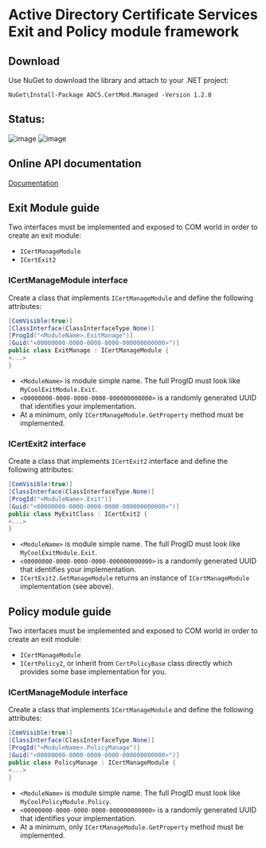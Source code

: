 # Active Directory Certificate Services Exit and Policy module framework

## Download
Use NuGet to download the library and attach to your .NET project:
```
NuGet\Install-Package ADCS.CertMod.Managed -Version 1.2.0
```

## Status:
![image](https://dev.azure.com/pkisolutions/ADCS-CertMod/_apis/build/status/ADCS-CertMod-Nupkg?branchName=master&jobName=Agent%20job%201) ![image](https://img.shields.io/nuget/v/ADCS.CertMod.Managed)

## Online API documentation
[Documentation](https://www.pkisolutions.com/apidocs/certmod)

## Exit Module guide
Two interfaces must be implemented and exposed to COM world in order to create an exit module:
- `ICertManageModule`
- `ICertExit2`

### ICertManageModule interface
Create a class that implements `ICertManageModule` and define the following attributes:
```C#
[ComVisible(true)]
[ClassInterface(ClassInterfaceType.None)]
[ProgId("<ModuleName>.ExitManage")]
[Guid("<00000000-0000-0000-0000-000000000000>")]
public class ExitManage : ICertManageModule {
<...>
}
```
- `<ModuleName>` is module simple name. The full ProgID must look like `MyCoolExitModule.Exit`.
- `<00000000-0000-0000-0000-000000000000>` is a randomly generated UUID that identifies your implementation.
- At a minimum, only `ICertManageModule.GetProperty` method must be implemented.

### ICertExit2 interface
Create a class that implements `ICertExit2` interface and define the following attributes:
```C#
[ComVisible(true)]
[ClassInterface(ClassInterfaceType.None)]
[ProgId("<ModuleName>.Exit")]
[Guid("<00000000-0000-0000-0000-000000000000>")]
public class MyExitClass : ICertExit2 {
<...>
}
```

- `<ModuleName>` is module simple name. The full ProgID must look like `MyCoolExitModule.Exit`.
- `<00000000-0000-0000-0000-000000000000>` is a randomly generated UUID that identifies your implementation.
- `ICertExit2.GetManageModule` returns an instance of `ICertManageModule` implementation (see above).

## Policy module guide
Two interfaces must be implemented and exposed to COM world in order to create an exit module:
- `ICertManageModule`
- `ICertPolicy2`, or inherit from `CertPolicyBase` class directly which provides some base implementation for you.


### ICertManageModule interface
Create a class that implements `ICertManageModule` and define the following attributes:
```C#
[ComVisible(true)]
[ClassInterface(ClassInterfaceType.None)]
[ProgId("<ModuleName>.PolicyManage")]
[Guid("<00000000-0000-0000-0000-000000000000>")]
public class PolicyManage : ICertManageModule {
<...>
}
```
- `<ModuleName>` is module simple name. The full ProgID must look like `MyCoolPolicyModule.Policy`.
- `<00000000-0000-0000-0000-000000000000>` is a randomly generated UUID that identifies your implementation.
- At a minimum, only `ICertManageModule.GetProperty` method must be implemented.
